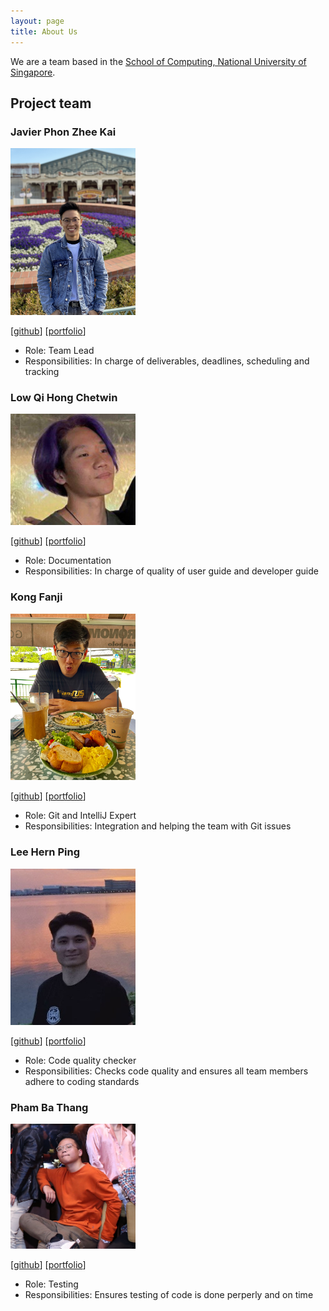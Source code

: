 ```yaml
---
layout: page
title: About Us
---
```


We are a team based in the [School of Computing, National University of Singapore](http://www.comp.nus.edu.sg).

## Project team

### Javier Phon Zhee Kai

<img src="images/javiier-pzk.png" width="200px">

[[github](https://github.com/javiier-pzk)]
[[portfolio](team/johndoe.md)]

* Role: Team Lead
* Responsibilities: In charge of deliverables, deadlines, scheduling and tracking

### Low Qi Hong Chetwin

<img src="images/chetwinlow.png" width="200px">

[[github](http://github.com/chetwinlow)]
[[portfolio](team/johndoe.md)]

* Role: Documentation
* Responsibilities: In charge of quality of user guide and developer guide

### Kong Fanji

<img src="images/clementkfj.png" width="200px">

[[github](http://github.com/clementkfj)] 
[[portfolio](team/johndoe.md)]

* Role: Git and IntelliJ Expert
* Responsibilities: Integration and helping the team with Git issues

### Lee Hern Ping

<img src="images/hernpiblo.png" width="200px">

[[github](http://github.com/hernpiblo)]
[[portfolio](team/johndoe.md)]

* Role: Code quality checker
* Responsibilities: Checks code quality and ensures all team members adhere to coding standards

### Pham Ba Thang

<img src="images/pbthang.png" width="200px">

[[github](http://github.com/pbthang)]
[[portfolio](team/johndoe.md)]

* Role: Testing
* Responsibilities: Ensures testing of code is done perperly and on time
